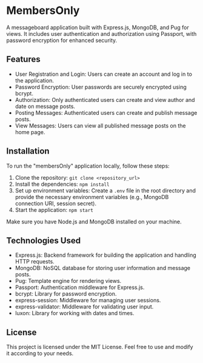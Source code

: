 # MembersOnly

A messageboard application built with Express.js, MongoDB, and Pug for views. It includes user authentication and authorization using Passport, with password encryption for enhanced security.

## Features

- User Registration and Login: Users can create an account and log in to the application.
- Password Encryption: User passwords are securely encrypted using bcrypt.
- Authorization: Only authenticated users can create and view author and date on message posts.
- Posting Messages: Authenticated users can create and publish message posts.
- View Messages: Users can view all published message posts on the home page.

## Installation

To run the "membersOnly" application locally, follow these steps:

1. Clone the repository: `git clone <repository_url>`
2. Install the dependencies: `npm install`
3. Set up environment variables: Create a `.env` file in the root directory and provide the necessary environment variables (e.g., MongoDB connection URI, session secret).
4. Start the application: `npm start`

Make sure you have Node.js and MongoDB installed on your machine.

## Technologies Used

- Express.js: Backend framework for building the application and handling HTTP requests.
- MongoDB: NoSQL database for storing user information and message posts.
- Pug: Template engine for rendering views.
- Passport: Authentication middleware for Express.js.
- bcrypt: Library for password encryption.
- express-session: Middleware for managing user sessions.
- express-validator: Middleware for validating user input.
- luxon: Library for working with dates and times.

## License

This project is licensed under the MIT License. Feel free to use and modify it according to your needs.


